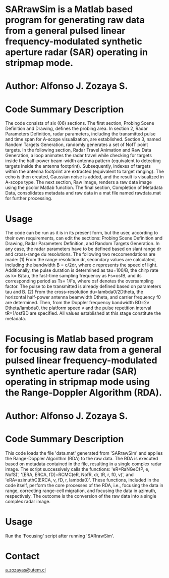 # SARrawSim is a Matlab based program for generating raw data from a general pulsed linear frequency-modulated synthetic aperture radar (SAR) operating in stripmap mode.

# Author: Alfonso J. Zozaya S.

# Code Summary Description

The code consists of six (06) sections. The first section, Probing Scene Definition and Drawing, defines the probing area. In section 2, Radar Parameters Definition, radar parameters, including the transmitted pulse and time span for A-scope visualization, are established. Section 3, named Random Targets Generation, randomly generates a set of NofT point targets. In the following section, Radar Travel Animation and Raw Data Generation, a loop animates the radar travel while checking for targets inside the half-power beam-width antenna pattern (equivalent to detecting targets inside the antenna footprint). Subsequently, indexes of targets within the antenna footprint are extracted (equivalent to target ranging). The echo is then created, Gaussian noise is added, and the result is visualized in A-scope type. The next section, Raw Image, renders a raw data image using the pcolor Matlab function. The final section, Completion of Metadata Data, consolidates metadata and raw data in a mat file named rawdata.mat for further processing.

# Usage

The code can be run as it is in its present form, but the user, according to their own requirements, can edit the sections: Probing Scene Definition and Drawing, Radar Parameters Definition, and Random Targets Generation. In any case, the radar parameters have to be defined based on slant range dr and cross-range du resolutions. The following two reccomendations are made: (1) From the range resolution dr, secondary values are calculated, including the bandwidth B = c/2dr, where c represents the speed of light. Additionally, the pulse duration is determined as tau=100/B, the chirp rate as k= B/tau, the fast-time sampling frequency as Fs=osfB, and its corresponding period as Ts= 1/Fs, where osf denotes the oversampling factor. The pulse to be transmitted is already defined based on parameters tau and B. (2) From the cross-resolution du=lambda0/2Dtheta, the horizontal half-power antenna beamwidth Dtheta, and carrier frequency f0 are determined. Then, from the Doppler frequency bandwidth BD=2v Dtheta/lambda0, the platform speed v and the pulse repetition interval tR=1/osfBD are specified. All values established at this stage constitute the metadata.

# Focusing is Matlab based program for focusing raw data from a general pulsed linear frequency-modulated synthetic aperture radar (SAR) operating in stripmap mode using the Range-Doppler Algorithm (RDA).

# Author: Alfonso J. Zozaya S.

# Code Summary Description

This code loads the file 'data.mat' generated from 'SARrawSim' and applies the Range-Doppler Algorithm (RDA) to the raw data. The RDA is executed based on metadata contained in the file, resulting in a single complex radar image. The script successively calls the functions: 'eR=RaNGeC(P, e, NofS)', '[ERA, ERCA, fD]=RCMC(eR, NofR, dr, tR, r, f0, v)', and 'eRA=azimuthC(ERCA, v, fD, r, lambda0)'. These functions, included in the code itself, perform the core processes of the RDA, i.e., focusing the data in range, correcting range-cell migration, and focusing the data in azimuth, respectively. The outcome is the conversion of the raw data into a single complex radar image.

# Usage

Run the 'Focusing' script after running 'SARrawSim'.

# Contact

a.zozayas@utem.cl
